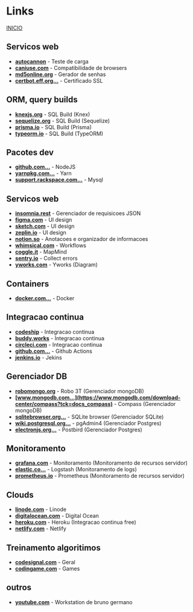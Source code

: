 # Links

[INICIO](../README.md)

## Servicos web

-   **[autocannon](https://github.com/mcollina/autocannon)** - Teste de carga
-   **[caniuse.com](https://caniuse.com/)** - Compatibilidade de browsers
-   **[md5online.org](https://www.md5online.org/)** - Gerador de senhas
-   **[certbot.eff.org...](https://certbot.eff.org/lets-encrypt/ubuntuxenial-nginx)** - Certificado SSL

## ORM, query builds

-   **[knexjs.org](http://knexjs.org/)** - SQL Build (Knex)
-   **[sequelize.org](https://sequelize.org/v5/)** - SQL Build (Sequelize)
-   **[prisma.io](https://www.prisma.io)** - SQL Build (Prisma)
-   **[typeorm.io](https://typeorm.io)** - SQL Build (TypeORM)

## Pacotes dev

-   **[github.com...](https://github.com/nodesource/distributions#debinstall)** - NodeJS
-   **[yarnpkg.com...](https://classic.yarnpkg.com/en/docs/install/#debian-stable/)** - Yarn
-   **[support.rackspace.com...](https://support.rackspace.com/how-to/install-mysql-server-on-the-ubuntu-operating-system/)** - Mysql

## Servicos web

-   **[insomnia.rest](https://insomnia.rest/)** - Gerenciador de requisicoes JSON
-   **[figma.com](https://www.figma.com/)** - UI design
-   **[sketch.com](https://www.sketch.com/)** - UI design
-   **[zeplin.io](https://zeplin.io/)** - UI design
-   **[notion.so](https://www.notion.so/)** - Anotacoes e organizador de informacoes
-   **[whimsical.com](https://whimsical.com/)** - Workflows
-   **[coggle.it](https://coggle.it)** - MapMind
-   **[sentry.io](https://sentry.io)** - Collect errors
-   **[yworks.com](https://www.yworks.com/yed-live/)** - Yworks (Diagram)

## Containers

-   **[docker.com...](https://docs.docker.com/install/linux/docker-ce/ubuntu/)** - Docker

## Integracao continua

-   **[codeship](https://codeship.com)** - Integracao continua
-   **[buddy.works](https://app.buddy.works/venzel)** - Integracao continua
-   **[circleci.com](https://circleci.com/)** - Integracao continua
-   **[github.com...](https://github.com/features/actions/)** - Github Actions
-   **[jenkins.io](https://jenkins.io/)** - Jekins

## Gerenciador DB

-   **[robomongo.org](https://robomongo.org/)** - Robo 3T (Gerenciador mongoDB)
-   **[www.mongodb.com...](https://www.mongodb.com/download-center/compass?tck=docs_compass)** - Compass (Gerenciador mongoDB)
-   **[sqlitebrowser.org...](https://sqlitebrowser.org/dl/)** - SQLite browser (Gerenciador SQLite)
-   **[wiki.postgresql.org...](https://wiki.postgresql.org/wiki/Apt)** - pgAdmin4 (Gerenciador Postgres)
-   **[electronjs.org...](https://www.electronjs.org/apps/postbird)** - Postbird (Gerenciador Postgres)

## Monitoramento

-   **[grafana.com](https://grafana.com/)** - Monitoramento (Monitoramento de recursos servidor)
-   **[elastic.co...](https://www.elastic.co/pt/logstash)** - Logstash (Monitoramento de logs)
-   **[prometheus.io](https://prometheus.io/)** - Prometheus (Monitoramento de recursos servidor)

## Clouds

-   **[linode.com](https://www.linode.com/)** - Linode
-   **[digitalocean.com](https://www.digitalocean.com/)** - Digital Ocean
-   **[heroku.com](https://www.heroku.com/)** - Heroku (Integracao continua free)
-   **[netlify.com](https://www.netlify.com/)** - Netlify

## Treinamento algoritimos

-   **[codesignal.com](https://codesignal.com)** - Geral
-   **[codingame.com](https://www.codingame.com/start)** - Games

## outros

-   **[youtube.com](https://www.youtube.com/watch?v=W_AnWAiuzaw)** - Workstation de bruno germano
